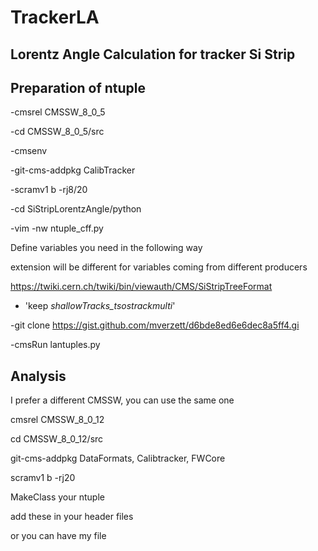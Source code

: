 # TrackerLA
Lorentz Angle Calculation for tracker Si Strip 
------------------------------------------------
Preparation of ntuple
-------------------------------------
-cmsrel CMSSW_8_0_5

-cd CMSSW_8_0_5/src

-cmsenv

-git-cms-addpkg CalibTracker

-scramv1 b -rj8/20

 -cd SiStripLorentzAngle/python
 
 -vim -nw ntuple_cff.py
 
 
 Define variables you need in the following way
 
 extension will be different for variables coming from different producers
 
 https://twiki.cern.ch/twiki/bin/viewauth/CMS/SiStripTreeFormat
 
 - 'keep *_shallowTracks_tsostrackmulti_*'
 
 -git clone https://gist.github.com/mverzett/d6bde8ed6e6dec8a5ff4.gi
 
 -cmsRun lantuples.py



Analysis
-----------------------
I prefer a different CMSSW, you can use the same one

cmsrel CMSSW_8_0_12

cd CMSSW_8_0_12/src

git-cms-addpkg DataFormats, Calibtracker, FWCore

scramv1 b -rj20

MakeClass your ntuple

add these in your header files






or you can have my file
